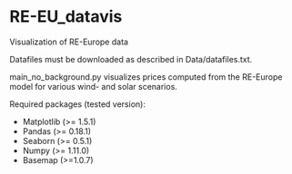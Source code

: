 # RE-EU_datavis
Visualization of RE-Europe data

Datafiles must be downloaded as described in Data/datafiles.txt.

main_no_background.py visualizes prices computed from the RE-Europe model for various wind- and solar scenarios.

Required packages (tested version):
  * Matplotlib (>= 1.5.1)
  * Pandas (>= 0.18.1)
  * Seaborn (>= 0.5.1)
  * Numpy (>= 1.11.0)
  * Basemap (>=1.0.7)
